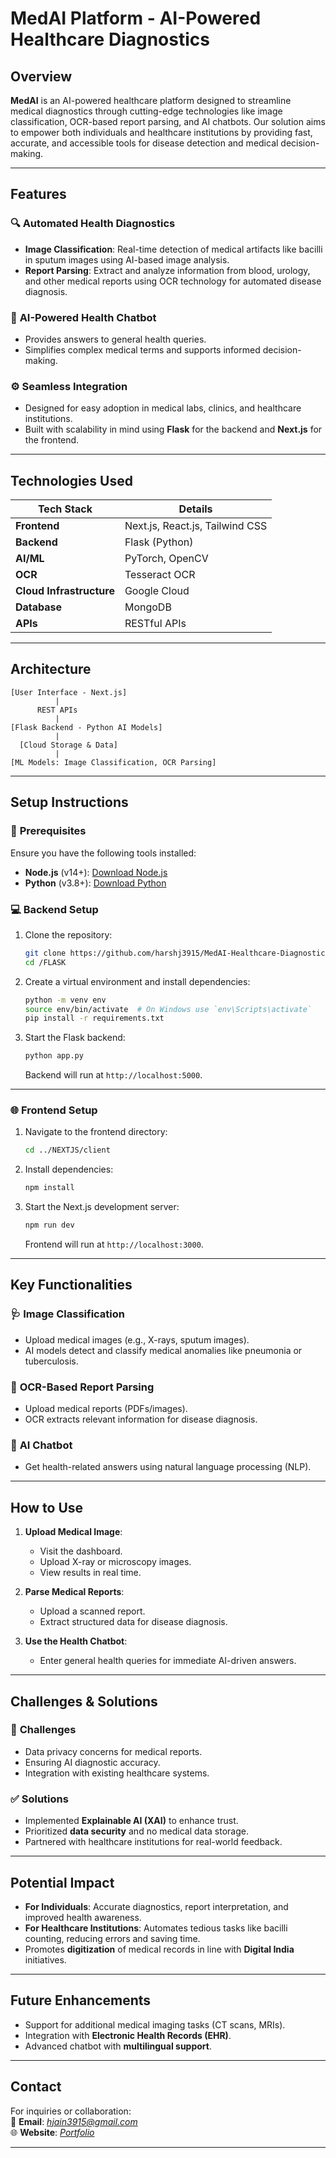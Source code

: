 # **MedAI Platform - AI-Powered Healthcare Diagnostics**

## **Overview**  
**MedAI** is an AI-powered healthcare platform designed to streamline medical diagnostics through cutting-edge technologies like image classification, OCR-based report parsing, and AI chatbots. Our solution aims to empower both individuals and healthcare institutions by providing fast, accurate, and accessible tools for disease detection and medical decision-making.

---

## **Features**  

### 🔍 **Automated Health Diagnostics**  
- **Image Classification**: Real-time detection of medical artifacts like bacilli in sputum images using AI-based image analysis.  
- **Report Parsing**: Extract and analyze information from blood, urology, and other medical reports using OCR technology for automated disease diagnosis.

### 🤖 **AI-Powered Health Chatbot**  
- Provides answers to general health queries.  
- Simplifies complex medical terms and supports informed decision-making.

### ⚙️ **Seamless Integration**  
- Designed for easy adoption in medical labs, clinics, and healthcare institutions.  
- Built with scalability in mind using **Flask** for the backend and **Next.js** for the frontend.

---

## **Technologies Used**  

| **Tech Stack**       | **Details**                            |
|-----------------------|----------------------------------------|
| **Frontend**         | Next.js, React.js, Tailwind CSS        |
| **Backend**          | Flask (Python)                        |
| **AI/ML**            | PyTorch, OpenCV|
| **OCR**              | Tesseract OCR                         |
| **Cloud Infrastructure** |  Google Cloud                   |
| **Database**         | MongoDB                               |
| **APIs**             | RESTful APIs                          |

---

## **Architecture**  

```plaintext
[User Interface - Next.js]
          |
      REST APIs
          |
[Flask Backend - Python AI Models]
          |
  [Cloud Storage & Data]
          |
[ML Models: Image Classification, OCR Parsing]
```

---

## **Setup Instructions**  

### 🚀 **Prerequisites**  
Ensure you have the following tools installed:  
- **Node.js** (v14+): [Download Node.js](https://nodejs.org)  
- **Python** (v3.8+): [Download Python](https://python.org)  

### 💻 **Backend Setup**  

1. Clone the repository:
   ```bash
   git clone https://github.com/harshj3915/MedAI-Healthcare-Diagnostics.git
   cd /FLASK
   ```

2. Create a virtual environment and install dependencies:
   ```bash
   python -m venv env
   source env/bin/activate  # On Windows use `env\Scripts\activate`
   pip install -r requirements.txt
   ```

3. Start the Flask backend:
   ```bash
   python app.py
   ```

   Backend will run at `http://localhost:5000`.

---

### 🌐 **Frontend Setup**  

1. Navigate to the frontend directory:
   ```bash
   cd ../NEXTJS/client
   ```

2. Install dependencies:
   ```bash
   npm install
   ```

3. Start the Next.js development server:
   ```bash
   npm run dev
   ```

   Frontend will run at `http://localhost:3000`.

---

## **Key Functionalities**  

### 🩺 **Image Classification**  
- Upload medical images (e.g., X-rays, sputum images).  
- AI models detect and classify medical anomalies like pneumonia or tuberculosis.

### 📄 **OCR-Based Report Parsing**  
- Upload medical reports (PDFs/images).  
- OCR extracts relevant information for disease diagnosis.  

### 🤝 **AI Chatbot**  
- Get health-related answers using natural language processing (NLP).  

---

## **How to Use**  

1. **Upload Medical Image**:  
   - Visit the dashboard.  
   - Upload X-ray or microscopy images.  
   - View results in real time.  

2. **Parse Medical Reports**:  
   - Upload a scanned report.  
   - Extract structured data for disease diagnosis.  

3. **Use the Health Chatbot**:  
   - Enter general health queries for immediate AI-driven answers.  

---


## **Challenges & Solutions**  

### 🚧 **Challenges**  
- Data privacy concerns for medical reports.  
- Ensuring AI diagnostic accuracy.  
- Integration with existing healthcare systems.  

### ✅ **Solutions**  
- Implemented **Explainable AI (XAI)** to enhance trust.  
- Prioritized **data security** and no medical data storage.  
- Partnered with healthcare institutions for real-world feedback.

---

## **Potential Impact**  

- **For Individuals**: Accurate diagnostics, report interpretation, and improved health awareness.  
- **For Healthcare Institutions**: Automates tedious tasks like bacilli counting, reducing errors and saving time.  
- Promotes **digitization** of medical records in line with **Digital India** initiatives.

---

## **Future Enhancements**  

- Support for additional medical imaging tasks (CT scans, MRIs).  
- Integration with **Electronic Health Records (EHR)**.  
- Advanced chatbot with **multilingual support**.  

---
## **Contact**  

For inquiries or collaboration:  
📧 **Email**: *hjain3915@gmail.com*    
🌐 **Website**: *[Portfolio](https://harshkothari.vercel.app/)*  

---
